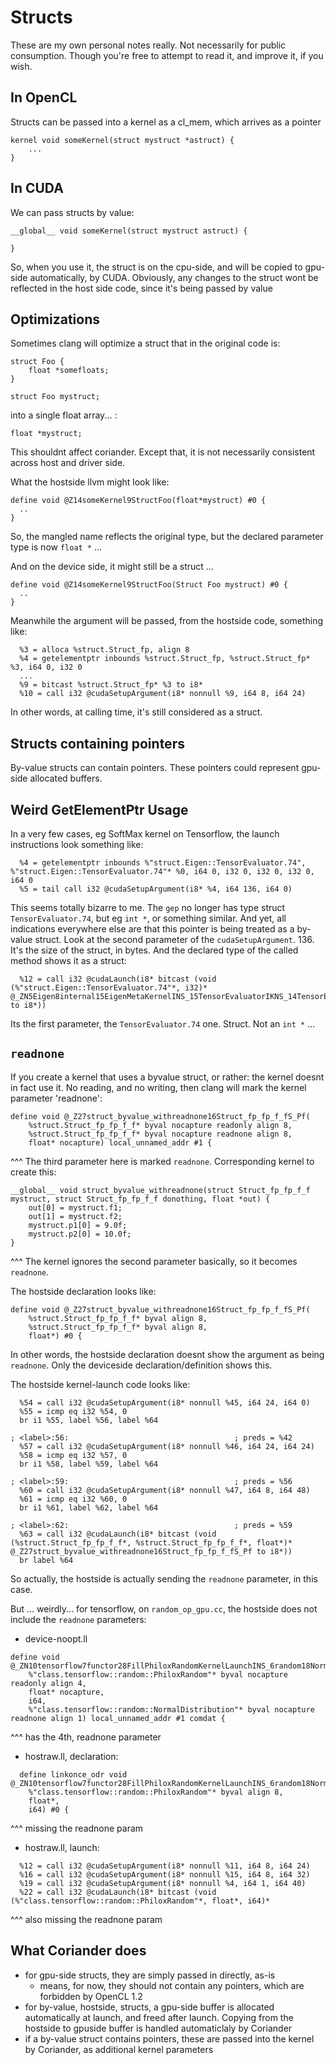 # Structs

These are my own personal notes really. Not necessarily for public consumption. Though you're free to attempt to read it, and
improve it, if you wish.

## In OpenCL

Structs can be passed into a kernel as a cl_mem, which arrives as a pointer

```
kernel void someKernel(struct mystruct *astruct) {
    ...
}
```

## In CUDA

We can pass structs by value:

```
__global__ void someKernel(struct mystruct astruct) {
    
}
```

So, when you use it, the struct is on the cpu-side, and will be copied to gpu-side automatically, by CUDA. Obviously, any changes to the struct wont be reflected in the host side code, since it's being passed by value

## Optimizations

Sometimes clang will optimize a struct that in the original code is:

```
struct Foo {
    float *somefloats;
}

struct Foo mystruct;
```

into a single float array... :
```
float *mystruct;
```

This shouldnt affect coriander. Except that, it is not necessarily consistent across host and driver side.

What the hostside llvm might look like:
```
define void @Z14someKernel9StructFoo(float*mystruct) #0 {
  ..
}
```
So, the mangled name reflects the original type, but the declared parameter type is now `float *` ...

And on the device side, it might still be a struct ...
```
define void @Z14someKernel9StructFoo(Struct Foo mystruct) #0 {
  ..
}
```

Meanwhile the argument will be passed, from the hostside code, something like:
```
  %3 = alloca %struct.Struct_fp, align 8
  %4 = getelementptr inbounds %struct.Struct_fp, %struct.Struct_fp* %3, i64 0, i32 0
  ...
  %9 = bitcast %struct.Struct_fp* %3 to i8*
  %10 = call i32 @cudaSetupArgument(i8* nonnull %9, i64 8, i64 24)
```

In other words, at calling time, it's still considered as a struct.

## Structs containing pointers

By-value structs can contain pointers. These pointers could represent gpu-side allocated buffers.

## Weird GetElementPtr Usage

In a very few cases, eg SoftMax kernel on Tensorflow, the launch instructions look something like:

```
  %4 = getelementptr inbounds %"struct.Eigen::TensorEvaluator.74", %"struct.Eigen::TensorEvaluator.74"* %0, i64 0, i32 0, i32 0, i32 0, i64 0
  %5 = tail call i32 @cudaSetupArgument(i8* %4, i64 136, i64 0)
```

This seems totally bizarre to me. The `gep` no longer has type struct `TensorEvaluator.74`, but eg `int *`, or something similar. And yet, all indications everywhere else are that this pointer is being treated as a by-value struct.  Look at the second parameter of the `cudaSetupArgument`. 136. It's the size of the struct, in bytes.  And the declared type of the called method shows it as a struct:

```
  %12 = call i32 @cudaLaunch(i8* bitcast (void (%"struct.Eigen::TensorEvaluator.74"*, i32)* @_ZN5Eigen8internal15EigenMetaKernelINS_15TensorEvaluatorIKNS_14TensorEvalToOpIKNS_17TensorReductionOpINS0_10SumReducerIfEEKNS_6DSizesIiLi1EEEKNS_18TensorCwiseUnaryOpINS0_13scalar_exp_opIfEEKNS_9TensorMapINS_6TensorIfLi2ELi1EiEELi16ENS_11MakePointerEEEEESG_EESG_EENS_9GpuDeviceEEEiEEvT_T0_ to i8*))
```

Its the first parameter, the `TensorEvaluator.74` one. Struct. Not an `int *` ...

## `readnone`

If you create a kernel that uses a byvalue struct, or rather: the kernel doesnt in fact use it. No reading, and no writing, then clang will mark the kernel parameter 'readnone':

```
define void @_Z27struct_byvalue_withreadnone16Struct_fp_fp_f_fS_Pf(
    %struct.Struct_fp_fp_f_f* byval nocapture readonly align 8,
    %struct.Struct_fp_fp_f_f* byval nocapture readnone align 8,
    float* nocapture) local_unnamed_addr #1 {
```
^^^ The third parameter here is marked `readnone`.  Corresponding kernel to create this:
```
__global__ void struct_byvalue_withreadnone(struct Struct_fp_fp_f_f mystruct, struct Struct_fp_fp_f_f donothing, float *out) {
    out[0] = mystruct.f1;
    out[1] = mystruct.f2;
    mystruct.p1[0] = 9.0f;
    mystruct.p2[0] = 10.0f;
}
```
^^^ The kernel ignores the second parameter basically, so it becomes `readnone`.

The hostside declaration looks like:
```
define void @_Z27struct_byvalue_withreadnone16Struct_fp_fp_f_fS_Pf(
    %struct.Struct_fp_fp_f_f* byval align 8,
    %struct.Struct_fp_fp_f_f* byval align 8,
    float*) #0 {
```

In other words, the hostside declaration doesnt show the argument as being `readnone`. Only the deviceside declaration/definition shows this.

The hostside kernel-launch code looks like:

```
  %54 = call i32 @cudaSetupArgument(i8* nonnull %45, i64 24, i64 0)
  %55 = icmp eq i32 %54, 0
  br i1 %55, label %56, label %64

; <label>:56:                                     ; preds = %42
  %57 = call i32 @cudaSetupArgument(i8* nonnull %46, i64 24, i64 24)
  %58 = icmp eq i32 %57, 0
  br i1 %58, label %59, label %64

; <label>:59:                                     ; preds = %56
  %60 = call i32 @cudaSetupArgument(i8* nonnull %47, i64 8, i64 48)
  %61 = icmp eq i32 %60, 0
  br i1 %61, label %62, label %64

; <label>:62:                                     ; preds = %59
  %63 = call i32 @cudaLaunch(i8* bitcast (void (%struct.Struct_fp_fp_f_f*, %struct.Struct_fp_fp_f_f*, float*)* @_Z27struct_byvalue_withreadnone16Struct_fp_fp_f_fS_Pf to i8*))
  br label %64
```

So actually, the hostside is actually sending the `readnone` parameter, in this case.

But ... weirdly... for tensorflow, on `random_op_gpu.cc`, the hostside does not include the `readnone` parameters:

- device-noopt.ll
```
define void @_ZN10tensorflow7functor28FillPhiloxRandomKernelLaunchINS_6random18NormalDistributionINS2_12PhiloxRandomEfEEEEvS4_PNT_17ResultElementTypeExS6_(
    %"class.tensorflow::random::PhiloxRandom"* byval nocapture readonly align 4,
    float* nocapture,
    i64,
    %"class.tensorflow::random::NormalDistribution"* byval nocapture readnone align 1) local_unnamed_addr #1 comdat {
```
^^^ has the 4th, readnone parameter

- hostraw.ll, declaration:
```
  define linkonce_odr void @_ZN10tensorflow7functor28FillPhiloxRandomKernelLaunchINS_6random18NormalDistributionINS2_12PhiloxRandomEfEEEEvS4_PNT_17ResultElementTypeExS6_(
    %"class.tensorflow::random::PhiloxRandom"* byval align 8,
    float*,
    i64) #0 {
```
^^^ missing the readnone param

- hostraw.ll, launch:
```
  %12 = call i32 @cudaSetupArgument(i8* nonnull %11, i64 8, i64 24)
  %16 = call i32 @cudaSetupArgument(i8* nonnull %15, i64 8, i64 32)
  %19 = call i32 @cudaSetupArgument(i8* nonnull %4, i64 1, i64 40)
  %22 = call i32 @cudaLaunch(i8* bitcast (void (%"class.tensorflow::random::PhiloxRandom"*, float*, i64)* 
```
^^^ also missing the readnone param

## What Coriander does

- for gpu-side structs, they are simply passed in directly, as-is
  - means, for now, they should not contain any pointers, which are forbidden by OpenCL 1.2
- for by-value, hostside, structs, a gpu-side buffer is allocated automatically at launch, and freed after launch.  Copying from the hostside to gpuside buffer is handled automaticlaly by Coriander
- if a by-value struct contains pointers, these are passed into the kernel by Coriander, as additional kernel parameters
